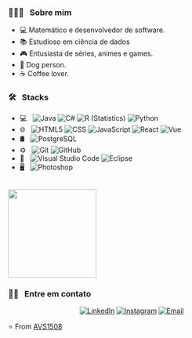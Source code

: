 <h3> 👨🏻‍💻 &nbsp; Sobre mim </h3>

- 💻 Matemático e desenvolvedor de software.
- 📚 Estudioso em ciência de dados
- 🎮 Entusiasta de séries, animes e games.
- 🐶 Dog person.
- ☕ Coffee lover.

<h3> 🛠 &nbsp; Stacks </h3>

- 💻 &nbsp;
  ![Java](https://img.shields.io/badge/-Java-333333?style=flat&logo=Java&logoColor=007396)
  ![C#](https://img.shields.io/badge/-C%23-333333?style=flat&logo=c-sharp&logoColor=00599C)
  ![R (Statistics)](https://img.shields.io/badge/-R-333333?style=flat&logo=R&logoColor=276DC3)
  ![Python](https://img.shields.io/badge/-Python-333333?style=flat&logo=python)
- 🌐 &nbsp;
  ![HTML5](https://img.shields.io/badge/-HTML5-333333?style=flat&logo=HTML5)
  ![CSS](https://img.shields.io/badge/-CSS-333333?style=flat&logo=CSS3&logoColor=1572B6)
  ![JavaScript](https://img.shields.io/badge/-JavaScript-333333?style=flat&logo=javascript)
  ![React](https://img.shields.io/badge/-React-333333?style=flat&logo=react)
  ![Vue](https://img.shields.io/badge/-Vue-333333?style=flat&logo=vue.js)
- 🛢 &nbsp;
  ![PostgreSQL](https://img.shields.io/badge/-PostgreSQL-333333?style=flat&logo=postgresql)
- ⚙️ &nbsp;
  ![Git](https://img.shields.io/badge/-Git-333333?style=flat&logo=git)
  ![GitHub](https://img.shields.io/badge/-GitHub-333333?style=flat&logo=github)
- 🔧 &nbsp;
  ![Visual Studio Code](https://img.shields.io/badge/-Visual%20Studio%20Code-333333?style=flat&logo=visual-studio-code&logoColor=007ACC)
  ![Eclipse](https://img.shields.io/badge/-Eclipse-333333?style=flat&logo=eclipse-ide&logoColor=2C2255)
- 🖥 &nbsp;
  ![Photoshop](https://img.shields.io/badge/-Photoshop-333333?style=flat&logo=adobe-photoshop)

<br/>

<a href="https://github.com/luisfpperru">
  <img height="180em" src="https://github-readme-stats.vercel.app/api/top-langs/?username=luisfpperru&theme=buefy&layout=compact" />
</a>

<br/>

<h3> 🤝🏻 &nbsp; Entre em contato </h3>

<p align="center">
<a href="https://www.linkedin.com/in/luís-filipe-p-perrú-550899114/"><img alt="LinkedIn" src="https://img.shields.io/badge/LinkedIn-Luis%20Filipe%20P%20Perrú-blue?style=flat-square&logo=linkedin"></a>
<a href="https://www.instagram.com/luisfpperru/"><img alt="Instagram" src="https://img.shields.io/badge/Instagram-luisfpperru-blue?style=flat-square&logo=instagram"></a>
<a href="mailto:luisperru.dsn.imb@alterdata.com.br"><img alt="Email" src="https://img.shields.io/badge/Email-luisperru.dsn.imb@alterdata.com.br-blue?style=flat-square&logo=gmail"></a>
</p>

⭐️ From [AVS1508](https://github.com/AVS1508)
